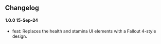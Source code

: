 ## Changelog

#### 1.0.0 15-Sep-24

- feat: Replaces the health and stamina UI elements with a Fallout 4-style design.